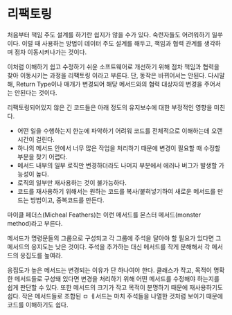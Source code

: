 # 리팩토링
처음부터 책임 주도 설계를 하기란 쉽지가 않을 수가 있다. 숙련자들도 어려워하기 일쑤이다.
이럴 때 사용하는 방법이 데이터 주도 설계를 해두고, 책임과 협력 관계를 생각하며 점차 이동시켜나가는 것이다.

이처럼 이해하기 쉽고 수정하기 쉬운 소프트웨어로 개선하기 위해 점차 책임과 협력을 찾아 이동시키는 과정을 리팩토링 이라고 부른다.
단, 동작은 바뀌어서는 안된다. 다시말해, Return Type이나 매개가 변경되어 해당 메서드와의 협력 대상자의 변경을 주어서는 안된다는 것이다.

리팩토링되어있지 않은 긴 코드들은 아래 정도의 유지보수에 대한 부정적인 영향을 미친다.
- 어떤 일을 수행하는지 한눈에 파악하기 어려워 코드를 전체적으로 이해하는데 오랜 시간이 걸린다.
- 하나의 메서드 안에서 너무 많은 작업을 처리하기 때문에 변경이 필요할 때 수정할 부분을 찾기 어렵다.
- 메서드 내부의 일부 로직만 변경하더라도 나머지 부분에서 에러나 버그가 발생할 가능성이 높다.
- 로직의 일부만 재사용하는 것이 불가능하다.
- 코드를 재사용하기 위해서는 원하는 코드를 복사/붙혀넣기하여 새로운 메서드를 만드는 방법이고, 중복코드를 만든다.

마이클 페더스(Micheal Feathers)는 이런 메서드를 몬스터 메서드(monster method)라고 부른다.

메서드가 명령문들의 그룹으로 구성되고 각 그룹에 주석을 달아야 할 필요가 있다면 그 메서드의 응지도는 낮은 것이다.
주석을 추가하는 대신 메서드를 작게 분해해서 각 메서드의 응집도를 높여라.

응집도가 높은 메서드는 변경되는 이유가 단 하나여야 한다.
클래스가 작고, 목적이 명확한 메서드들로 구성돼 있다면 변경을 처리하기 위해 어떤 메서드를 수정해야 하는지를 쉽게 판단할 수 있다.
또한 메서드의 크기가 작고 목적이 분명하기 때문에 재사용하기도 쉽다.
작은 메서드들로 조합된 ㅁ ㅔ서드는 마치 주석들을 나열한 것처럼 보이기 때문에 코드를 이해하기도 쉽다.

